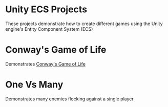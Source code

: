 # Unity ECS Projects
These projects demonstrate how to create different games using the Unity engine's Entity Component System (ECS)

# Conway's Game of Life

Demonstrates [Conway's Game of Life](https://en.wikipedia.org/wiki/Conway%27s_Game_of_Life)

# One Vs Many
Demonstrates many enemies flocking against a single player